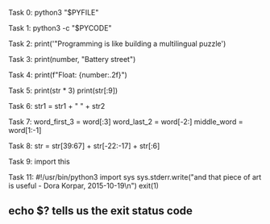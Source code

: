 Task 0: python3 "$PYFILE"


Task 1: python3 -c "$PYCODE"



Task 2: print('"Programming is like building a multilingual puzzle')


Task 3: print(number, "Battery street")


Task 4: print(f"Float: {number:.2f}")


Task 5: print(str * 3)
	print(str[:9])


Task 6: str1 = str1 + " " + str2


Task 7: word_first_3 = word[:3]
	word_last_2 = word[-2:]
	middle_word = word[1:-1]


Task 8: str = str[39:67] + str[-22:-17] + str[:6]


Task 9: import this

Task 11: #!/usr/bin/python3
	import sys
	sys.stderr.write("and that piece of art is useful - Dora Korpar, 2015-10-19\n")
	exit(1)



## echo $? tells us the exit status code
